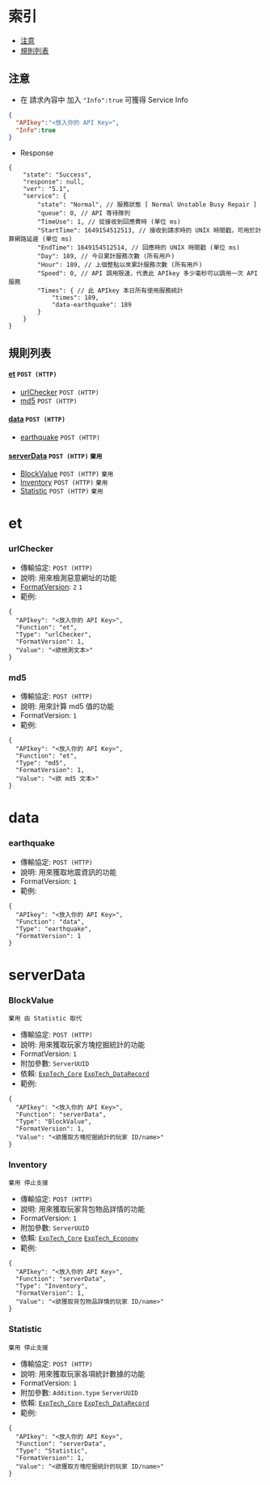 # 索引
- [注意](#注意)
- [規則列表](#規則列表)

## 注意
- 在 請求內容中 加入 `"Info":true` 可獲得 Service Info
```json
{
  "APIkey":"<放入你的 API Key>",
  "Info":true
}
```
- Response
```json5
{
    "state": "Success",
    "response": null,
    "ver": "5.1",
    "service": {
        "state": "Normal", // 服務狀態 [ Normal Unstable Busy Repair ]
        "queue": 0, // API 等待隊列
        "TimeUse": 1, // 從接收到回應費時 (單位 ms)
        "StartTime": 1649154512513, // 接收到請求時的 UNIX 時間戳，可用於計算網路延遲 (單位 ms)
        "EndTime": 1649154512514, // 回應時的 UNIX 時間戳 (單位 ms)
        "Day": 189, // 今日累計服務次數 (所有用戶)
        "Hour": 189, // 上個整點以來累計服務次數 (所有用戶)
        "Speed": 0, // API 調用限速，代表此 APIkey 多少毫秒可以調用一次 API 服務
        "Times": { // 此 APIkey 本日所有使用服務統計
            "times": 189,
            "data-earthquake": 189
        }
    }
}
```

## 規則列表
#### [et](#et) `POST (HTTP)`
- [urlChecker](#urlchecker) `POST (HTTP)`
- [md5](#md5) `POST (HTTP)`
#### [data](#data) `POST (HTTP)`
- [earthquake](#earthquake) `POST (HTTP)`
#### [serverData](#serverData) `POST (HTTP)` `棄用`
- [BlockValue](#BlockValue) `POST (HTTP)` `棄用`
- [Inventory](#Inventory) `POST (HTTP)` `棄用`
- [Statistic](#Statistic) `POST (HTTP)` `棄用`

# et
### urlChecker
- 傳輸協定: `POST (HTTP)`
- 說明: 用來檢測惡意網址的功能
- [FormatVersion](https://github.com/ExpTechTW/API/blob/%E4%B8%BB%E8%A6%81%E7%9A%84-(main)/FORMAT.md): `2`  `1`
- 範例: 
```
{
  "APIkey": "<放入你的 API Key>",
  "Function": "et",
  "Type": "urlChecker",
  "FormatVersion": 1,
  "Value": "<欲檢測文本>"
}
```

### md5
- 傳輸協定: `POST (HTTP)`
- 說明: 用來計算 md5 值的功能
- FormatVersion: ```1```
- 範例: 
```
{
  "APIkey": "<放入你的 API Key>",
  "Function": "et",
  "Type": "md5",
  "FormatVersion": 1,
  "Value": "<欲 md5 文本>"
}
```

# data
### earthquake
- 傳輸協定: `POST (HTTP)`
- 說明: 用來獲取地震資訊的功能
- FormatVersion: `1`
- 範例: 
```
{
  "APIkey": "<放入你的 API Key>",
  "Function": "data",
  "Type": "earthquake",
  "FormatVersion": 1
}
```

# serverData
### BlockValue
`棄用 由 Statistic 取代`
- 傳輸協定: `POST (HTTP)`
- 說明: 用來獲取玩家方塊挖掘統計的功能
- FormatVersion: ```1```
- 附加參數: ```ServerUUID```
- 依賴: [`ExpTech_Core`](https://github.com/ExpTechTW/ExpTech_Core) [`ExpTech_DataRecord`](https://github.com/ExpTechTW/ExpTech_DataRecord)
- 範例: 
```
{
  "APIkey": "<放入你的 API Key>",
  "Function": "serverData",
  "Type": "BlockValue",
  "FormatVersion": 1,
  "Value": "<欲獲取方塊挖掘統計的玩家 ID/name>"
}
```

### Inventory
`棄用 停止支援`
- 傳輸協定: `POST (HTTP)`
- 說明: 用來獲取玩家背包物品詳情的功能
- FormatVersion: ```1```
- 附加參數: ```ServerUUID```
- 依賴: [`ExpTech_Core`](https://github.com/ExpTechTW/ExpTech_Core) [`ExpTech_Economy`](https://github.com/ExpTechTW/ExpTech_Economy)
- 範例: 
```
{
  "APIkey": "<放入你的 API Key>",
  "Function": "serverData",
  "Type": "Inventory",
  "FormatVersion": 1,
  "Value": "<欲獲取背包物品詳情的玩家 ID/name>"
}
```

### Statistic
`棄用 停止支援`
- 傳輸協定: `POST (HTTP)`
- 說明: 用來獲取玩家各項統計數據的功能
- FormatVersion: ```1```
- 附加參數: ```Addition.type``` ```ServerUUID```
- 依賴: [`ExpTech_Core`](https://github.com/ExpTechTW/ExpTech_Core) [`ExpTech_DataRecord`](https://github.com/ExpTechTW/ExpTech_DataRecord)
- 範例: 
```
{
  "APIkey": "<放入你的 API Key>",
  "Function": "serverData",
  "Type": "Statistic",
  "FormatVersion": 1,
  "Value": "<欲獲取方塊挖掘統計的玩家 ID/name>"
}
```
